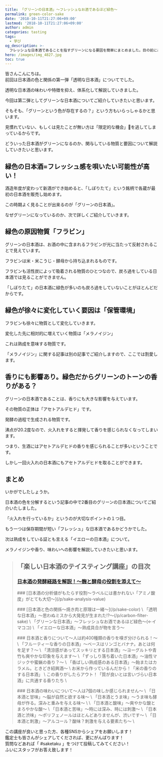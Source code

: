 ```yaml
---
title: 「グリーンの日本酒」〜フレッシュなお酒であるほど緑色〜
permalink: green-color-sake
date: '2018-10-11T21:27:06+09:00'
lastmod: '2018-10-11T21:27:06+09:00'
author: admin
categories: tasting
tags:
  - 学び
og_description: >-
  フレッシュな日本酒であることを指すグリーンになる要因を簡単にまとめました。目の前にある日本酒が緑色なら、フラビンという物質が多い可能性を示します。ビタミンB2として知られていて、日本酒には米・米こうじ・酵母から取り込まれています。フラビンはメラノイジンが増加していくことで相対的に量が少なくなり、次第に緑色では無くなっていきます。また緑色の日本酒だと、グリーンのトーンを指す香りを感じることが出来る可能性が高いです。その正体はアセトアルデヒドです。沸点は20.2度なので、火入れを行うことで基本的には消失します。
hero: /images/img_4827.jpg
toc: true
---
```

皆さんこんにちは。  \
前回は日本酒の色と関係の第一弾「透明な日本酒」についてでした。

透明な日本酒の味わいや特徴を抑え、体系化して解説していきました。

今回は第二弾としてグリーンな日本酒についてご紹介していきたいと思います。

そもそも、「グリーンという色が存在するの？」という方もいらっしゃるかと思います。

見慣れていない、もしくは見たことが無い方は「限定的な機会」を逃してしまっているからです。

どういった日本酒がグリーンになるのか、関与している物質と要因について解説していきたいと思います。


## 緑色の日本酒=フレッシュ感を唄いたい可能性が高い！

酒造年度が変わって新酒ができ始めると、「しぼりたて」という銘柄で各蔵が最初の日本酒を販売し始めます。

この時期よく見ることが出来るのが「グリーンの日本酒」。

なぜグリーンになっているのか、次で詳しくご紹介していきます。


## 緑色の原因物質「フラビン」

グリーンの日本酒は、お酒の中に含まれるフラビンが光に当たって反射されることで見えています。

フラビンは米・米こうじ・酵母から持ち込まれるものです。

フラビンも活性炭によって吸着される物質のひとつなので、炭ろ過をしている日本酒では見ることができません。

「しぼりたて」の日本酒に緑色が多いのも炭ろ過をしていないことがほとんどだからです。


## 緑色が徐々に変化していく要因は「保管環境」

フラビンも徐々に物質として変化していきます。

変化した先に相対的に増えていく物質は「メラノイジン」

これは熟成を意味する物質です。

「メラノイジン」に関する記事は別の記事でご紹介しますので、ここでは割愛します。


## 香りにも影響あり。緑色だからグリーンのトーンの香りがある？

グリーンの日本酒であることは、香りにも大きな影響を与えています。

その物質の正体は「アセトアルデヒド」です。

発酵の過程で生成される物質です。

沸点が20.2度なので、火入れをすると揮発して香りを感じられなくなってしまいます。

つまり、生酒にはアセトアルデヒドの香りを感じられることが多いということです。

しかし一回火入れの日本酒にもアセトアルデヒドを取ることができます。


## まとめ

いかがでしたしょうか。

日本酒の色を分解するという記事の中で2番目のグリーンの日本酒についてご紹介いたしました。

「火入れを行っているか」というのが大切なポイントの１つ目。

もう一つは保存期間が短い「フレッシュ」な日本酒であるかどうかでした。

次は熟成をしている証とも言える「イエローの日本酒」について。

メラノイジンや香り、味わいへの影響を解説していきたいと思います。

> ## 「楽しい日本酒のテイスティング講座」の目次
> ### [日本酒の発酵経路を解説！〜麹と酵母の役割を添えて〜](/p/alcohol-fermentation/)
><p><p/>
> ### [日本酒の分析値がもたらす役割〜ラベルには書かれない「アミノ酸度」がとても大切〜](/p/sake-analysis-value)
><p><p/>
> ### [日本酒と色の関係〜焼き肉と原理は一緒〜](/p/sake-color)  \
> 「透明な日本酒」〜思わぬミスから大発見が生まれた!?〜(/p/carbon-filter-sake)  \
> 「グリーンな日本酒」〜フレッシュなお酒であるほど緑色〜(←イマココ)  \
> 「イエローな日本酒」〜熟成具合が物を言う〜
><p><p/>
> ### 日本酒と香りについて〜人は約400種類の香りを嗅ぎ分けられる！〜  \
> 「フルーティーな香りの日本酒」〜ベースはリンゴとバナナ。あとは何を足す？〜  \
> 「清涼感があってスッキリとする日本酒」〜ヨーグルトや青竹も爽やかな印象を与えます〜  \
> 「ずっしり落ち着いた日本酒」〜油性マジックや蜜蝋の香り？〜  \
> 「香ばしい熟成感のある日本酒」〜飴またはカラメル。ときどき紹興酒〜  \
> お米から作っているんだから！「米の香りのする日本酒」  \
> この香りがしたらアウト！「質が良いとは言いづらい日本酒」に共通する香りたち  \
><p><p/>
> ### 日本酒の味わいについて〜人は7個の味しか感じられません〜  \
> 「日本酒と甘味」〜脳が自然と欲する味〜  \
> 「日本酒とうま味」〜うま味も酵母が作る。深みと重みを与える味〜  \  \
> 「日本酒と酸味」〜爽やかな酸とまろやかな酸〜  \
> 「日本酒と苦味」〜時には深み、時には刺激〜  \
> 「日本酒と渋味」〜ポリフェノールはほとんどありませんが、渋いです〜  \
> 「日本酒と刺激」〜アルコール？酸味？刺激を与える要素たち〜  \


この講座が良いと思った方、各種SNSからシェアをお願いします！  \
鑑定士も皆さんがシェアしてくだされば、更にがんばります！  \
質問などあれば「 #saketaku 」をつけて投稿してみてください！  \
ふいにスタッフがお答え致します！
